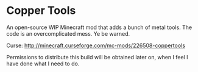 Copper Tools
===========

An open-source WIP Minecraft mod that adds a bunch of metal tools.
The code is an overcomplicated mess. Ye be warned.

Curse: http://minecraft.curseforge.com/mc-mods/226508-coppertools

Permissions to distribute this build will be obtained later on, when I feel I have done what I need to do.
